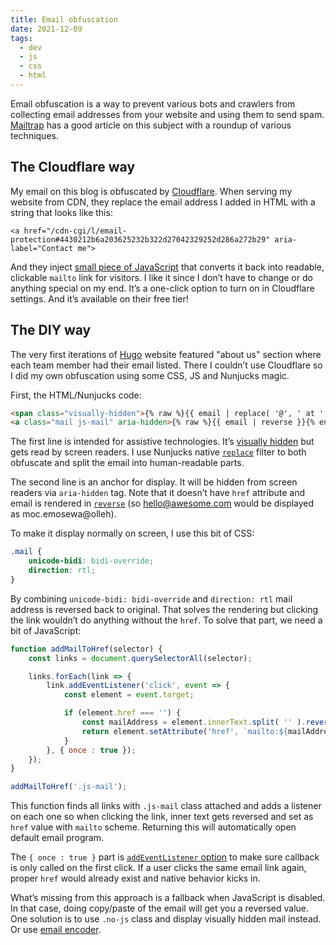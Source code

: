 ```yaml
---
title: Email obfuscation
date: 2021-12-09
tags:
  - dev
  - js
  - css
  - html
---
```


Email obfuscation is a way to prevent various bots and crawlers from collecting email addresses from your website and using them to send spam. [Mailtrap](https://mailtrap.io/blog/email-obfuscation/) has a good article on this subject with a roundup of various techniques.

## The Cloudflare way

My email on this blog is obfuscated by [Cloudflare](https://support.cloudflare.com/hc/en-us/articles/200170016-What-is-Email-Address-Obfuscation-). When serving my website from CDN, they replace the email address I added in HTML with a string that looks like this:

```
<a href="/cdn-cgi/l/email-protection#4430212b6a203625232b322d27042329252d286a272b29" aria-label="Contact me">
```

And they inject [small piece of JavaScript](https://teodragovic.com/cdn-cgi/scripts/5c5dd728/cloudflare-static/email-decode.min.js) that converts it back into readable, clickable `mailto` link for visitors. I like it since I don’t have to change or do anything special on my end. It’s a one-click option to turn on in Cloudflare settings. And it’s available on their free tier!

## The DIY way

The very first iterations of [Hugo](https://withhugo.com/) website featured "about us" section where each team member had their email listed. There I couldn’t use Cloudflare so I did my own obfuscation using some CSS, JS and Nunjucks magic.

First, the HTML/Nunjucks code:

```html
<span class="visually-hidden">{% raw %}{{ email | replace( '@', ' at ' ) }}{% endraw %}</span>
<a class="mail js-mail" aria-hidden>{% raw %}{{ email | reverse }}{% endraw %}</a>
```

The first line is intended for assistive technologies. It’s [visually hidden](https://www.a11yproject.com/posts/how-to-hide-content/) but gets read by screen readers. I use Nunjucks native [`replace`](https://mozilla.github.io/nunjucks/templating.html#replace) filter to both obfuscate and split the email into human-readable parts.

The second line is an anchor for display. It will be hidden from screen readers via `aria-hidden` tag. Note that it doesn’t have `href` attribute and email is rendered in [`reverse`](https://mozilla.github.io/nunjucks/templating.html#reverse) (so hello@awesome.com would be displayed as moc.emosewa@olleh).

To make it display normally on screen, I use this bit of CSS:

```css
.mail {
    unicode-bidi: bidi-override;
    direction: rtl;
}
```

By combining `unicode-bidi: bidi-override` and `direction: rtl` mail address is reversed back to original. That solves the rendering but clicking the link wouldn’t do anything without the `href`. To solve that part, we need a bit of JavaScript:

```js
function addMailToHref(selector) {
    const links = document.querySelectorAll(selector);

    links.forEach(link => {
        link.addEventListener('click', event => {
            const element = event.target;

            if (element.href === '') {
                const mailAddress = element.innerText.split( '' ).reverse().join( '' );
                return element.setAttribute('href', `mailto:${mailAddress}`);
            }
        }, { once : true });
    });
}

addMailToHref('.js-mail');
```

This function finds all links with `.js-mail` class attached and adds a listener on each one so when clicking the link, inner text gets reversed and set as `href` value with `mailto` scheme. Returning this will automatically open default email program.

The `{ once : true }` part is [`addEventListener` option](https://dev.to/js_bits_bill/addeventlistener-once-js-bits-565d) to make sure callback is only called on the first click. If a user clicks the same email link again, proper `href` would already exist and native behavior kicks in.

What’s missing from this approach is a fallback when JavaScript is disabled. In that case, doing copy/paste of the email will get you a reversed value. One solution is to use `.no-js` class and display visually hidden mail instead. Or use [email encoder](https://www.knechtology.com/stop-spam/email_encoder.html).

